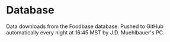 # Database
Data downloads from the Foodbase database. Pushed to GitHub automatically every night at 16:45 MST by J.D. Muehlbauer's PC.